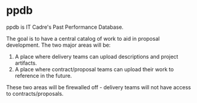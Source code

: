 # ppdb
ppdb is IT Cadre's Past Performance Database.

The goal is to have a central catalog of work to aid in proposal development.  The two major areas will be:

1. A place where delivery teams can upload descriptions and project artifacts.
2. A place where contract/proposal teams can upload their work to reference in the future.

These two areas will be firewalled off - delivery teams will not have access to contracts/proposals.
